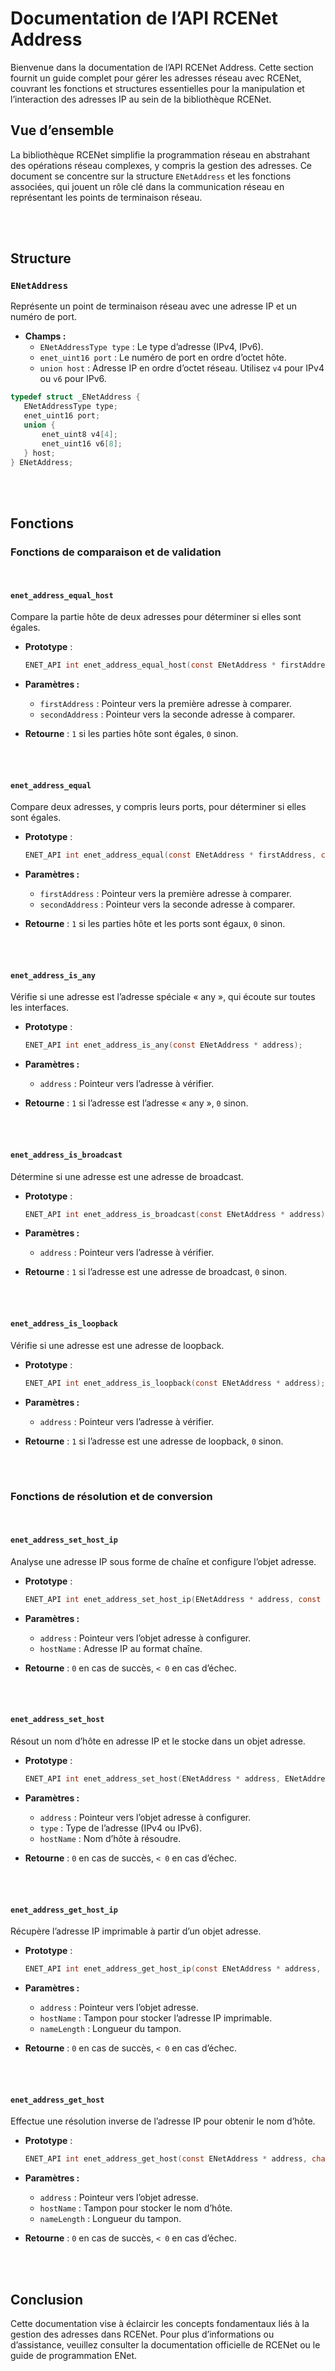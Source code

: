 # Documentation de l’API RCENet Address

Bienvenue dans la documentation de l’API RCENet Address. Cette section fournit un guide complet pour gérer les adresses réseau avec RCENet, couvrant les fonctions et structures essentielles pour la manipulation et l’interaction des adresses IP au sein de la bibliothèque RCENet.

## Vue d’ensemble

La bibliothèque RCENet simplifie la programmation réseau en abstrahant des opérations réseau complexes, y compris la gestion des adresses. Ce document se concentre sur la structure `ENetAddress` et les fonctions associées, qui jouent un rôle clé dans la communication réseau en représentant les points de terminaison réseau.

<br /><br />

## Structure

### `ENetAddress`

Représente un point de terminaison réseau avec une adresse IP et un numéro de port.

- **Champs :**
  - `ENetAddressType type` : Le type d’adresse (IPv4, IPv6).
  - `enet_uint16 port` : Le numéro de port en ordre d’octet hôte.
  - `union host` : Adresse IP en ordre d’octet réseau. Utilisez `v4` pour IPv4 ou `v6` pour IPv6.

```c
typedef struct _ENetAddress {
   ENetAddressType type;
   enet_uint16 port;
   union {
       enet_uint8 v4[4];
       enet_uint16 v6[8];
   } host;
} ENetAddress;
```

<br /><br />

## Fonctions

### Fonctions de comparaison et de validation
<br />

#### `enet_address_equal_host`
Compare la partie hôte de deux adresses pour déterminer si elles sont égales.

- **Prototype** :
  ```c
  ENET_API int enet_address_equal_host(const ENetAddress * firstAddress, const ENetAddress * secondAddress);
  ```

- **Paramètres :**
  - `firstAddress` : Pointeur vers la première adresse à comparer.
  - `secondAddress` : Pointeur vers la seconde adresse à comparer.

- **Retourne** : `1` si les parties hôte sont égales, `0` sinon.

<br /><br />

#### `enet_address_equal`
Compare deux adresses, y compris leurs ports, pour déterminer si elles sont égales.

- **Prototype** :
  ```c
  ENET_API int enet_address_equal(const ENetAddress * firstAddress, const ENetAddress * secondAddress);
  ```

- **Paramètres :**
  - `firstAddress` : Pointeur vers la première adresse à comparer.
  - `secondAddress` : Pointeur vers la seconde adresse à comparer.

- **Retourne** : `1` si les parties hôte et les ports sont égaux, `0` sinon.

<br /><br />

#### `enet_address_is_any`
Vérifie si une adresse est l’adresse spéciale « any », qui écoute sur toutes les interfaces.

- **Prototype** :
  ```c
  ENET_API int enet_address_is_any(const ENetAddress * address);
  ```

- **Paramètres :**
  - `address` : Pointeur vers l’adresse à vérifier.

- **Retourne** : `1` si l’adresse est l’adresse « any », `0` sinon.

<br /><br />

#### `enet_address_is_broadcast`
Détermine si une adresse est une adresse de broadcast.

- **Prototype** :
  ```c
  ENET_API int enet_address_is_broadcast(const ENetAddress * address);
  ```

- **Paramètres :**
  - `address` : Pointeur vers l’adresse à vérifier.

- **Retourne** : `1` si l’adresse est une adresse de broadcast, `0` sinon.

<br /><br />

#### `enet_address_is_loopback`
Vérifie si une adresse est une adresse de loopback.

- **Prototype** :
  ```c
  ENET_API int enet_address_is_loopback(const ENetAddress * address);
  ```

- **Paramètres :**
  - `address` : Pointeur vers l’adresse à vérifier.

- **Retourne** : `1` si l’adresse est une adresse de loopback, `0` sinon.

<br /><br />

### Fonctions de résolution et de conversion
<br />

#### `enet_address_set_host_ip`
Analyse une adresse IP sous forme de chaîne et configure l’objet adresse.

- **Prototype** :
  ```c
  ENET_API int enet_address_set_host_ip(ENetAddress * address, const char * hostName);
  ```

- **Paramètres :**
  - `address` : Pointeur vers l’objet adresse à configurer.
  - `hostName` : Adresse IP au format chaîne.

- **Retourne** : `0` en cas de succès, `< 0` en cas d’échec.

<br /><br />

#### `enet_address_set_host`
Résout un nom d’hôte en adresse IP et le stocke dans un objet adresse.

- **Prototype** :
  ```c
  ENET_API int enet_address_set_host(ENetAddress * address, ENetAddressType type, const char * hostName);
  ```

- **Paramètres :**
  - `address` : Pointeur vers l’objet adresse à configurer.
  - `type` : Type de l’adresse (IPv4 ou IPv6).
  - `hostName` : Nom d’hôte à résoudre.

- **Retourne** : `0` en cas de succès, `< 0` en cas d’échec.

<br /><br />

#### `enet_address_get_host_ip`
Récupère l’adresse IP imprimable à partir d’un objet adresse.

- **Prototype** :
  ```c
  ENET_API int enet_address_get_host_ip(const ENetAddress * address, char * hostName, size_t nameLength);
  ```

- **Paramètres :**
  - `address` : Pointeur vers l’objet adresse.
  - `hostName` : Tampon pour stocker l’adresse IP imprimable.
  - `nameLength` : Longueur du tampon.

- **Retourne** : `0` en cas de succès, `< 0` en cas d’échec.

<br /><br />

#### `enet_address_get_host`
Effectue une résolution inverse de l’adresse IP pour obtenir le nom d’hôte.

- **Prototype** :
  ```c
  ENET_API int enet_address_get_host(const ENetAddress * address, char * hostName, size_t nameLength);
  ```

- **Paramètres :**
  - `address` : Pointeur vers l’objet adresse.
  - `hostName` : Tampon pour stocker le nom d’hôte.
  - `nameLength` : Longueur du tampon.

- **Retourne** : `0` en cas de succès, `< 0` en cas d’échec.

<br /><br />

## Conclusion

Cette documentation vise à éclaircir les concepts fondamentaux liés à la gestion des adresses dans RCENet. Pour plus d’informations ou d’assistance, veuillez consulter la documentation officielle de RCENet ou le guide de programmation ENet.
